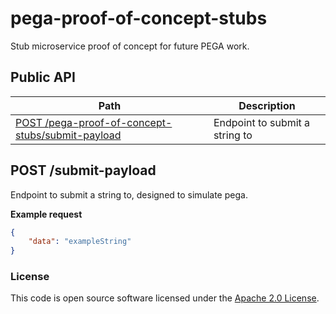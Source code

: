 pega-proof-of-concept-stubs
================================

Stub microservice proof of concept for future PEGA work.

## Public API

| Path                                                                     | Description                    |
|--------------------------------------------------------------------------|--------------------------------|
| [POST /pega-proof-of-concept-stubs/submit-payload](#post-submit-payload) | Endpoint to submit a string to |

## POST /submit-payload
Endpoint to submit a string to, designed to simulate pega.

**Example request**

```json
{
    "data": "exampleString"
}
```

### License

This code is open source software licensed under the [Apache 2.0 License]("http://www.apache.org/licenses/LICENSE-2.0.html").